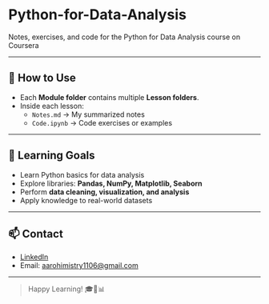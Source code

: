 # Python-for-Data-Analysis
Notes, exercises, and code for the Python for Data Analysis course on Coursera


---

## 📖 How to Use

- Each **Module folder** contains multiple **Lesson folders**.  
- Inside each lesson:  
  - `Notes.md` → My summarized notes  
  - `Code.ipynb` → Code exercises or examples  

---

## 🚀 Learning Goals

- Learn Python basics for data analysis  
- Explore libraries: **Pandas, NumPy, Matplotlib, Seaborn**  
- Perform **data cleaning, visualization, and analysis**  
- Apply knowledge to real-world datasets  

---

## 📫 Contact

- [LinkedIn](https://www.linkedin.com/in/aarohi-mistry-715713219)  
- Email: aarohimistry1106@gmail.com  

---

> Happy Learning! 🎓🐍📊
